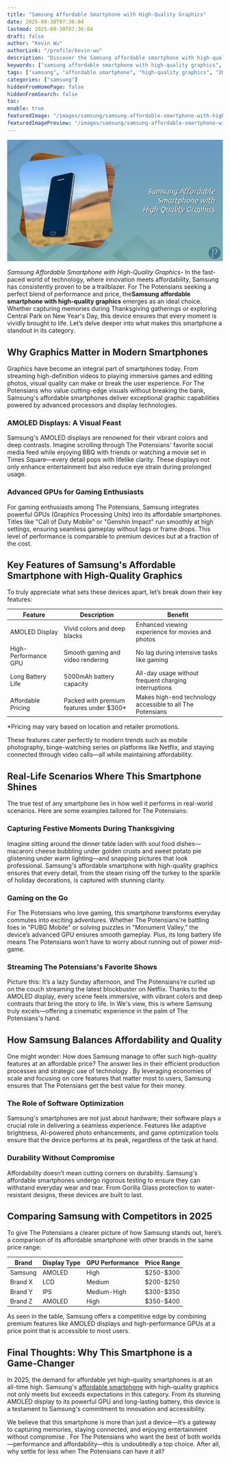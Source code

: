 ```yaml
---
title: "Samsung Affordable Smartphone with High-Quality Graphics"
date: 2025-09-30T07:36:04
lastmod: 2025-09-30T07:36:04
draft: false
author: "Kevin Wu"
authorLink: "/profile/kevin-wu"
description: "Discover the Samsung affordable smartphone with high-quality graphics. Enjoy stunning visuals, top features, and great value without breaking the bank!"
keywords: ["samsung affordable smartphone with high-quality graphics", "best samsung affordable smartphone", "affordable smartphone with high-quality graphics 2025"]
tags: ["samsung", "affordable smartphone", "high-quality graphics", "2025 technology"]
categories: ["samsung"]
hiddenFromHomePage: false
hiddenFromSearch: false
toc:
enable: true
featuredImage: "/images/samsung/samsung-affordable-smartphone-with-high-quality-graphics.jpg"
featuredImagePreview: "/images/samsung/samsung-affordable-smartphone-with-high-quality-graphics.jpg"
---
```


![Samsung Affordable Smartphone with High-Quality Graphics](/images/samsung/samsung-affordable-smartphone-with-high-quality-graphics.jpg)


*Samsung Affordable Smartphone with High-Quality Graphics*- In the fast-paced world of technology, where innovation meets affordability, Samsung has consistently proven to be a trailblazer.  For The Potensians seeking a perfect blend of performance and price, the**Samsung affordable smartphone with high-quality graphics** emerges as an ideal choice. Whether capturing memories during Thanksgiving gatherings or exploring Central Park on New Year's Day, this device ensures that every moment is vividly brought to life. Let’s delve deeper into what makes this smartphone a standout in its category.

## Why Graphics Matter in Modern Smartphones

Graphics have become an integral part of smartphones today. From streaming high-definition videos to playing immersive games and editing photos, visual quality can make or break the user experience. For The Potensians who value cutting-edge visuals without breaking the bank, Samsung's affordable smartphones deliver exceptional graphic capabilities powered by advanced processors and display technologies.

### AMOLED Displays: A Visual Feast

Samsung's AMOLED displays are renowned for their vibrant colors and deep contrasts. Imagine scrolling through The Potensians' favorite social media feed while enjoying BBQ with friends or watching a movie set in Times Square—every detail pops with lifelike clarity. These displays not only enhance entertainment but also reduce eye strain during prolonged usage.

### Advanced GPUs for Gaming Enthusiasts

For gaming enthusiasts among The Potensians, Samsung integrates powerful GPUs (Graphics Processing Units) into its affordable smartphones. Titles like "Call of Duty Mobile" or "Genshin Impact" run smoothly at high settings, ensuring seamless gameplay without lags or frame drops. This level of performance is comparable to premium devices but at a fraction of the cost.

## Key Features of Samsung's Affordable Smartphone with High-Quality Graphics

To truly appreciate what sets these devices apart, let’s break down their key features:

<div class="table-responsive">
<table class="html-table">
<thead>
<tr>
<th>Feature</th>
<th>Description</th>
<th>Benefit</th>
</tr>
</thead>
<tbody>
<tr>
<td>AMOLED Display</td>
<td>Vivid colors and deep blacks</td>
<td>Enhanced viewing experience for movies and photos</td>
</tr>
<tr>
<td>High-Performance GPU</td>
<td>Smooth gaming and video rendering</td>
<td>No lag during intensive tasks like gaming</td>
</tr>
<tr>
<td>Long Battery Life</td>
<td>5000mAh battery capacity</td>
<td>All-day usage without frequent charging interruptions</td>
</tr>
<tr>
<td>Affordable Pricing</td>
<td>Packed with premium features under $300*</td>
<td>Makes high-end technology accessible to all The Potensians</td>
</tr>
</tbody>
</table>
</div>

*Pricing may vary based on location and retailer promotions.

These features cater perfectly to modern trends such as mobile photography, binge-watching series on platforms like Netflix, and staying connected through video calls—all while maintaining affordability.

## Real-Life Scenarios Where This Smartphone Shines

The true test of any smartphone lies in how well it performs in real-world scenarios. Here are some examples tailored for The Potensians:

### Capturing Festive Moments During Thanksgiving

Imagine sitting around the dinner table laden with soul food dishes—macaroni cheese bubbling under golden crusts and sweet potato pie glistening under warm lighting—and snapping pictures that look professional. Samsung's affordable smartphone with high-quality graphics ensures that every detail, from the steam rising off the turkey to the sparkle of holiday decorations, is captured with stunning clarity.

### Gaming on the Go

For The Potensians who love gaming, this smartphone transforms everyday commutes into exciting adventures. Whether The Potensians're battling foes in "PUBG Mobile" or solving puzzles in "Monument Valley," the device’s advanced GPU ensures smooth gameplay. Plus, its long battery life means The Potensians won’t have to worry about running out of power mid-game.

### Streaming The Potensians's Favorite Shows

Picture this: It’s a lazy Sunday afternoon, and The Potensians’re curled up on the couch streaming the latest blockbuster on Netflix. Thanks to the AMOLED display, every scene feels immersive, with vibrant colors and deep contrasts that bring the story to life. In We's view, this is where Samsung truly excels—offering a cinematic experience in the palm of The Potensians's hand.

## How Samsung Balances Affordability and Quality

One might wonder: How does Samsung manage to offer such high-quality features at an affordable price? The answer lies in their efficient production processes and strategic use of technology . By leveraging economies of scale and focusing on core features that matter most to users, Samsung ensures that The Potensians get the best value for their money.

### The Role of Software Optimization

Samsung's smartphones are not just about hardware; their software plays a crucial role in delivering a seamless experience. Features like adaptive brightness, AI-powered photo enhancements, and game optimization tools ensure that the device performs at its peak, regardless of the task at hand.

### Durability Without Compromise

Affordability doesn’t mean cutting corners on durability. Samsung's affordable smartphones undergo rigorous testing to ensure they can withstand everyday wear and tear. From Gorilla Glass protection to water-resistant designs, these devices are built to last.

## Comparing Samsung with Competitors in 2025

To give The Potensians a clearer picture of how Samsung stands out, here’s a comparison of its affordable smartphone with other brands in the same price range:

<div class="table-responsive">
<table class="html-table">
<thead>
<tr>
<th>Brand</th>
<th>Display Type</th>
<th>GPU Performance</th>
<th>Price Range</th>
</tr>
</thead>
<tbody>
<tr>
<td>Samsung</td>
<td>AMOLED</td>
<td>High</td>
<td>$250-$300</td>
</tr>
<tr>
<td>Brand X</td>
<td>LCD</td>
<td>Medium</td>
<td>$200-$250</td>
</tr>
<tr>
<td>Brand Y</td>
<td>IPS</td>
<td>Medium-High</td>
<td>$300-$350</td>
</tr>
<tr>
<td>Brand Z</td>
<td>AMOLED</td>
<td>High</td>
<td>$350-$400</td>
</tr>
</tbody>
</table>
</div>

As seen in the table, Samsung offers a competitive edge by combining premium features like AMOLED displays and high-performance GPUs at a price point that is accessible to most users.

## Final Thoughts: Why This Smartphone is a Game-Changer

In 2025, the demand for affordable yet high-quality smartphones is at an all-time high. Samsung's [affordable smartphone](/samsung/samsung-affordable-smartphone-with-long-lasting-battery) with high-quality graphics not only meets but exceeds expectations in this category. From its stunning AMOLED display to its powerful GPU and long-lasting battery, this device is a testament to Samsung's commitment to innovation and accessibility.

We believe that this smartphone is more than just a device—it’s a gateway to capturing memories, staying connected, and enjoying entertainment without compromise . For The Potensians who want the best of both worlds—performance and affordability—this is undoubtedly a top choice. After all, why settle for less when The Potensians can have it all?
